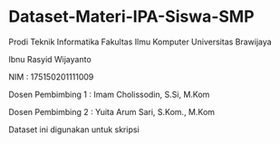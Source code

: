 # Dataset-Materi-IPA-Siswa-SMP
Prodi Teknik Informatika 
Fakultas Ilmu Komputer 
Universitas Brawijaya

Ibnu Rasyid Wijayanto

NIM : 175150201111009

Dosen Pembimbing 1 : Imam Cholissodin, S.Si, M.Kom 

Dosen Pembimbing 2 : Yuita Arum Sari, S.Kom., M.Kom

Dataset ini digunakan untuk skripsi
